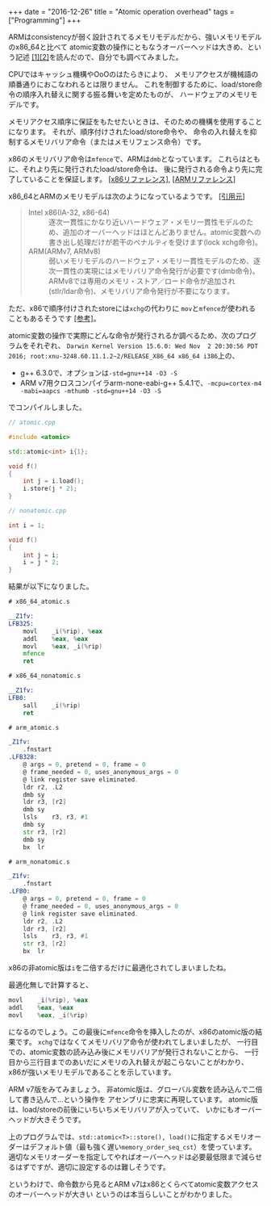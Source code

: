 +++
date = "2016-12-26"
title = "Atomic operation overhead"
tags = ["Programming"]
+++

ARMはconsistencyが弱く設計されてるメモリモデルだから、強いメモリモデルのx86_64と比べて
atomic変数の操作にともなうオーバーヘッドは大きめ、という記述
[[1]](http://yohhoy.hatenablog.jp/entry/2014/12/21/171035)[[2]](http://www.cl.cam.ac.uk/~pes20/cpp/cpp0xmappings.html)を読んだので、自分でも調べてみました。


CPUではキャッシュ機構やOoOのはたらきにより、
メモリアクセスが機械語の順番通りにおこなわれるとは限りません。
これを制御するために、load/store命令の順序入れ替えに関する振る舞いを定めたものが、
ハードウェアのメモリモデルです。

メモリアクセス順序に保証をもたせたいときは、そのための機構を使用することになります。
それが、順序付けされたload/store命令や、
命令の入れ替えを抑制するメモリバリア命令（またはメモリフェンス命令）です。

x86のメモリバリア命令は`mfence`で、ARMは`dmb`となっています。
これらはともに、それより先に発行されたload/store命令は、
後に発行される命令より先に完了していることを保証します。
[[x86リファレンス]](http://x86.renejeschke.de/html/file_module_x86_id_170.html),
[[ARMリファレンス]](http://infocenter.arm.com/help/index.jsp?topic=/com.arm.doc.dui0204ij/CIHJFGFE.html)

x86_64とARMのメモリモデルは次のようになっているようです。
[[引用元]](http://yohhoy.hatenablog.jp/entry/2014/12/21/171035)

<blockquote>
<dl>
<dt> Intel x86(IA-32, x86-64) </dt>
<dd> 逐次一貫性にかなり近いハードウェア・メモリ一貫性モデルのため、追加のオーバーヘッドはほとんどありません。atomic変数への書き出し処理だけが若干のペナルティを受けます(lock xchg命令)。 </dd>

<dt> ARM(ARMv7, ARMv8) </dt>
<dd> 弱いメモリモデルのハードウェア・メモリ一貫性モデルのため、逐次一貫性の実現にはメモリバリア命令発行が必要です(dmb命令)。ARMv8では専用のメモリ・ストア／ロード命令が追加され(stlr/ldar命令)、メモリバリア命令発行が不要になります。 </dd>
</dl>
</blockquote>

ただ、x86で順序付けされたstoreには`xchg`の代わりに
`mov`と`mfence`が使われることもあるそうです
[[参考]](http://www.cl.cam.ac.uk/~pes20/cpp/cpp0xmappings.html)。


atomic変数の操作で実際にどんな命令が発行されるか調べるため、次のプログラムをそれぞれ、
`Darwin Kernel Version 15.6.0: Wed Nov  2 20:30:56 PDT 2016; root:xnu-3248.60.11.1.2~2/RELEASE_X86_64 x86_64 i386`上の、

* g++ 6.3.0で、オプションは`-std=gnu++14 -O3 -S`
* ARM v7用クロスコンパイラarm-none-eabi-g++ 5.4.1で、`-mcpu=cortex-m4 -mabi=aapcs -mthumb -std=gnu++14 -O3 -S`

でコンパイルしました。

```cpp
// atomic.cpp

#include <atomic>

std::atomic<int> i{1};

void f()
{
    int j = i.load();
    i.store(j * 2);
}
```

```cpp
// nonatomic.cpp

int i = 1;

void f()
{
    int j = i;
    i = j * 2;
}
```

結果が以下になりました。

```asm
# x86_64_atomic.s

__Z1fv:
LFB325:
	movl	_i(%rip), %eax
	addl	%eax, %eax
	movl	%eax, _i(%rip)
	mfence
	ret
```

```asm
# x86_64_nonatomic.s

__Z1fv:
LFB0:
	sall	_i(%rip)
	ret
```

```asm
# arm_atomic.s

_Z1fv:
	.fnstart
.LFB328:
	@ args = 0, pretend = 0, frame = 0
	@ frame_needed = 0, uses_anonymous_args = 0
	@ link register save eliminated.
	ldr	r2, .L2
	dmb	sy
	ldr	r3, [r2]
	dmb	sy
	lsls	r3, r3, #1
	dmb	sy
	str	r3, [r2]
	dmb	sy
	bx	lr
```

```asm
# arm_nonatomic.s

_Z1fv:
	.fnstart
.LFB0:
	@ args = 0, pretend = 0, frame = 0
	@ frame_needed = 0, uses_anonymous_args = 0
	@ link register save eliminated.
	ldr	r2, .L2
	ldr	r3, [r2]
	lsls	r3, r3, #1
	str	r3, [r2]
	bx	lr
```

x86の非atomic版は`i`を二倍するだけに最適化されてしまいましたね。

最適化無しで計算すると、

```asm
movl	_i(%rip), %eax
addl	%eax, %eax
movl	%eax, _i(%rip)
```

になるのでしょう。この最後に`mfence`命令を挿入したのが、x86のatomic版の結果です。
`xchg`ではなくてメモリバリア命令が使われてしまいましたが、
一行目での、atomic変数の読み込み後にメモリバリアが発行されないことから、
一行目から三行目までのあいだにメモリの入れ替えが起こらないことがわかり、
x86が強いメモリモデルであることを示しています。

ARM v7版をみてみましょう。
非atomic版は、グローバル変数を読み込んで二倍して書き込んで...という操作を
アセンブリに忠実に再現しています。
atomic版は、load/storeの前後にいちいちメモリバリアが入っていて、
いかにもオーバーヘッドが大きそうです。
<!--
ちなみに`sy`はシステム全体のバリアという意味です。
storeのみを待つモードもあるので、load前にはこっちを使ったほうがいいんじゃないかな...。
-->

上のプログラムでは、`std::atomic<T>::store(), load()`に指定するメモリオーダーはデフォルト値（最も強く遅い`memory_order_seq_cst`）を使っています。
適切なメモリオーダーを指定してやればオーバーヘッドは必要最低限まで減らせるはずですが、適切に設定するのは難しそうです。

というわけで、命令数から見るとARM v7はx86とくらべてatomic変数アクセスのオーバーヘッドが大きい
というのは本当らしいことがわかりました。
<!--

実際の計算時間はどうでしょうか。

以下のプログラムで実行時間を測ってみました。

<script src="https://gist.github.com/ordovicia/152afd43579bdd4888858ebfa157c470.js"></script>

実行環境は以下の通りです。

* `macOS Yosemite (Darwin Kernel Version 15.6.0: Tue Apr 11 16:00:51 PDT 2017; root:xnu-3248.60.11.5.3~1/RELEASE_X86_64)`で `g++ 7.1.0` を使い`-O3`でコンパイル
* `Ubuntu 16.04` で `g++ 5.4.0` を使い`-O3` でコンパイル
* `Jetson TX1 (Linux tegra-ubuntu 3.10.96-tegra #1 SMP PREEMPT Wed Sep 28 17:51:08 PDT 2016 aarch64 aarch64 aarch64 GNU/Linux)` で `jetson_clocks.sh` を実行後、`g++ 5.4.0` を使い`-O3`でコンパイル

結果は次のようになりました。
ループ回数を横軸に、非atomicとatomicの比率を縦軸にとっています。

![](/img/atomic_operation_overhead_benchmark.png)

（追記予定）
-->
